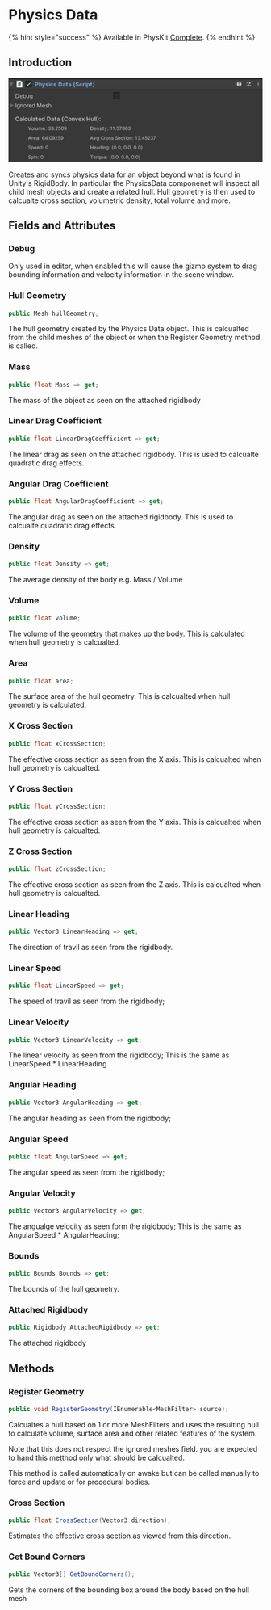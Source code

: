 # Physics Data

{% hint style="success" %}
Available in PhysKit [Complete](https://prf.hn/l/rpoyznk).
{% endhint %}

## Introduction

![](<../../../.gitbook/assets/image (155).png>)

Creates and syncs physics data for an object beyond what is found in Unity's RigidBody. In particular the PhysicsData componenet will inspect all child mesh objects and create a related hull. Hull geometry is then used to calcualte cross section, volumetric density, total volume and more.

## Fields and Attributes

### Debug

Only used in editor, when enabled this will cause the gizmo system to drag bounding information and velocity information in the scene window.

### Hull Geometry

```csharp
public Mesh hullGeometry;
```

The hull geometry created by the Physics Data object. This is calcualted from the child meshes of the object or when the Register Geometry method is called.

### Mass

```csharp
public float Mass => get;
```

The mass of the object as seen on the attached rigidbody

### Linear Drag Coefficient

```csharp
public float LinearDragCoefficient => get;
```

The linear drag as seen on the attached rigidbody. This is used to calcualte quadratic drag effects.

### Angular Drag Coefficient

```csharp
public float AngularDragCoefficient => get;
```

The angular drag as seen on the attached rigidbody. This is used to calcualte quadratic drag effects.

### Density

```csharp
public float Density => get;
```

The average density of the body e.g. Mass / Volume

### Volume

```csharp
public float volume;
```

The volume of the geometry that makes up the body. This is calculated when hull geometry is calcualted.

### Area

```csharp
public float area;
```

The surface area of the hull geometry. This is calcualted when hull geometry is calculated.

### X Cross Section

```csharp
public float xCrossSection;
```

The effective cross section as seen from the X axis. This is calcualted when hull geometry is calcualted.

### Y Cross Section

```csharp
public float yCrossSection;
```

The effective cross section as seen from the Y axis. This is calcualted when hull geometry is calcualted.

### Z Cross Section

```csharp
public float zCrossSection;
```

The effective cross section as seen from the Z axis. This is calcualted when hull geometry is calcualted.

### Linear Heading

```csharp
public Vector3 LinearHeading => get;
```

The direction of travil as seen from the rigidbody.

### Linear Speed

```csharp
public float LinearSpeed => get;
```

The speed of travil as seen from the rigidbody;

### Linear Velocity

```csharp
public Vector3 LinearVelocity => get;
```

The linear velocity as seen from the rigidbody; This is the same as LinearSpeed \* LinearHeading

### Angular Heading

```csharp
public Vector3 AngularHeading => get;
```

The angular heading as seen from the rigidbody;

### Angular Speed

```csharp
public float AngularSpeed => get;
```

The angular speed as seen from the rigidbody;

### Angular Velocity

```csharp
public Vector3 AngularVelocity => get;
```

The angualge velocity as seen form the rigidbody; This is the same as AngularSpeed \* AngularHeading;

### Bounds

```csharp
public Bounds Bounds => get;
```

The bounds of the hull geometry.

### Attached Rigidbody

```csharp
public Rigidbody AttachedRigidbody => get;
```

The attached rigidbody

## Methods

### Register Geometry

```csharp
public void RegisterGeometry(IEnumerable<MeshFilter> source);
```

Calcualtes a hull based on 1 or more MeshFilters and uses the resulting hull to calculate volume, surface area and other related features of the system.

Note that this does not respect the ignored meshes field. you are expected to hand this metthod only what should be calcualted.

This method is called automatically on awake but can be called manually to force and update or for procedural bodies.

### Cross Section

```csharp
public float CrossSection(Vector3 direction);
```

Estimates the effective cross section as viewed from this direction.

### Get Bound Corners

```csharp
public Vector3[] GetBoundCorners();
```

Gets the corners of the bounding box around the body based on the hull mesh

